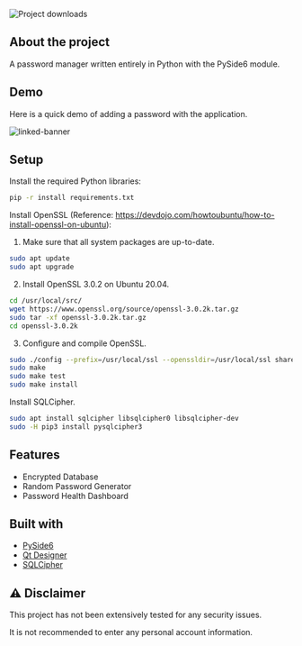 ![Project downloads](https://img.shields.io/github/downloads/EmueI/password-manager/total)

## About the project
 A password manager written entirely in Python with the PySide6 module. 



## Demo
Here is a quick demo of adding a password with the application. 


![linked-banner](https://i.ibb.co/4JBRMt7/Screenshot-2022-03-11-162837.png)


## Setup

Install the required Python libraries:

```sh
pip -r install requirements.txt
```

Install OpenSSL (Reference: https://devdojo.com/howtoubuntu/how-to-install-openssl-on-ubuntu):

1. Make sure that all system packages are up-to-date.
```sh
sudo apt update
sudo apt upgrade
```

2. Install OpenSSL 3.0.2 on Ubuntu 20.04.
```sh
cd /usr/local/src/
wget https://www.openssl.org/source/openssl-3.0.2k.tar.gz
sudo tar -xf openssl-3.0.2k.tar.gz
cd openssl-3.0.2k
```
3. Configure and compile OpenSSL.
```sh
sudo ./config --prefix=/usr/local/ssl --openssldir=/usr/local/ssl shared zlib
sudo make
sudo make test
sudo make install
```

Install SQLCipher.
```sh 
sudo apt install sqlcipher libsqlcipher0 libsqlcipher-dev
sudo -H pip3 install pysqlcipher3
```


## Features
* Encrypted Database
* Random Password Generator 
* Password Health Dashboard



## Built with
* [PySide6](https://pypi.org/project/PySide6/)
* [Qt Designer](https://doc.qt.io/qt-5/qtdesigner-manual.html)
* [SQLCipher](https://github.com/sqlcipher/sqlcipher)



## ⚠️ Disclaimer

This project has not been extensively tested for any security issues.

It is not recommended to enter any personal account information. 
